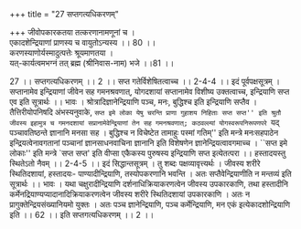 +++
title = "27 सप्तगत्यधिकरणम्"

+++
जीवोपकारकतया तत्करणानामणूनां च ।  
एकादशेन्द्रियाणां प्राणस्य च वायुतोऽन्यस्य ।। 80 ।।  
करणस्याणोर्यस्मादुत्पत्तेः श्रूयमाणतया ।  
यत्-कार्यत्वमभग्नं तत् ब्रह्म (श्रीनिवास-नाम) भजे ।।81 ।।  
  
27 ।। सप्तगत्यधिकरणम् ।। 2 ।। सप्त गतेर्विशेषितत्वाच्च ।। 2-4-4 ।। इदं पूर्वपक्षसूत्रम् । सप्तानामेव इन्द्रियाणां जीवेन सह गमनश्रवणात्, योगदशायां सप्तानामेव विशीष्य उक्तत्वाच्च, इन्द्रियाणि सप्त एव इति सूत्रार्थः ।। भावः । श्रोत्रादिज्ञानेन्द्रियाणि पञ्च, मनः, बुद्धिश्च इति इन्द्रियाणि सप्तैव । तैत्तिरीयोपनिषदि अंभस्यनुवाके, ``सप्त इमे लोका येषु चरन्ति प्राणा गुहाशय निहिताः सप्त सप्त'' इति श्रुतौ जीवस्य इहामुत्र च गमनदशायां सप्रानामेवेन्द्रियाणां तेन सह गमनश्रवणात्; कठवल्ल्यां योगस्वरूपनिरूपणपरे ``यद् पञ्चावतिष्ठन्ते ज्ञानानि मनसा सह । बुद्धिश्च न विचेष्टेत तामाहुः पस्मां गतिम्'' इति मन्त्रे मनःसहपाठेन इन्द्रियत्वेनावगतानां पञ्चानां ज्ञानसाधनवाचिना ज्ञानानि इति विशेषणेन ज्ञानेन्द्रियत्वावगमाच्च । ``सप्त इमे लोकाः'' इति मन्त्रे `सप्त सप्त' इति वीप्सा एकैकस्य पुरुषस्य इन्द्रियाणि सप्त इत्येतत्परा ।। हस्तादयस्तु स्थितेऽतो नैवम् ।। 2-4-5 ।। इदं सिद्धान्तसूत्रम् । तु शब्दः पक्षव्यावृत्त्यर्थः । जीवस्य शरीरे स्थितिदशायां, हस्तादयः- पाण्यादीन्द्रियाणि, तस्योपकरणानि भवन्ति । अतः सप्तैवेन्द्रियाणीति न मन्तव्यं इति सूत्रार्थः ।। भावः । यथा चक्षुरादीन्द्रियाणि दर्शनाधिक्रियाकरणत्वेन जीवस्य उपकारकाणि, तथा हस्तादीनि कर्मेनद्रियाण्यप्यादानादिक्रियाकरणत्वेन जीवस्य शरीरे स्थितिदशायां उपकारकाणि । अतः न प्रागुक्तेन्द्रियसंख्यानियमो युक्तः । अतः पञ्च ज्ञानेन्द्रियाणि, पञ्च कर्मेन्द्रियाणि, मन एकं इत्येकादशोन्द्रियाणि इति ।। 62 ।। इति सप्तगत्यधिकरणम् ।। 2 ।।